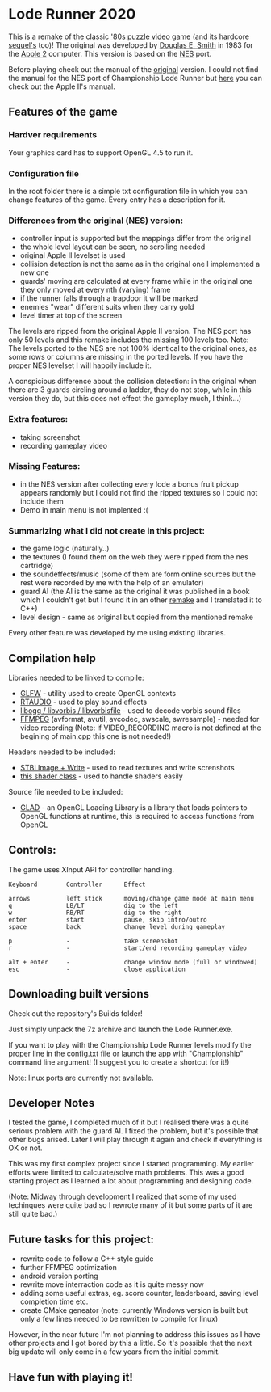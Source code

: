 # Lode Runner 2020

This is a remake of the classic ['80s puzzle video game](https://en.wikipedia.org/wiki/Lode_Runner) (and its hardcore [sequel's](https://en.wikipedia.org/wiki/Championship_Lode_Runner) too)!
The original was developed by [Douglas E. Smith](https://en.wikipedia.org/wiki/Douglas_E._Smith) in 1983 for the [Apple 2](https://en.wikipedia.org/wiki/Apple_II) computer. This version is based on the [NES](https://en.wikipedia.org/wiki/Nintendo_Entertainment_System) port.

Before playing check out the manual of the [original](https://www.gamesdatabase.org/Media/SYSTEM/Nintendo_NES//Manual/formated/Lode_Runner_-_1987_-_Br%C3%B8derbund_Software.pdf) version. I could not find the manual  for the NES port of Championship Lode Runner but [here](https://mocagh.org/broderbund/masksun-loderunner-loderunner-manual.pdf) you can check out the Apple II's manual.

## Features of the game
### Hardver requirements
Your graphics card has to support OpenGL 4.5 to run it.
### Configuration file
In the root folder there is a simple txt configuration file in which you can change features of the game. Every entry has a description for it.

### Differences from the original (NES) version:
- controller input is supported but the mappings differ from the original 
- the whole level layout can be seen, no scrolling needed
- original Apple II levelset is used
- collision detection is not the same as in the original one I implemented a new one 
- guards' moving are calculated at every frame while in the original one they only moved at every nth (varying) frame
- if the runner falls through a trapdoor it will be marked
- enemies "wear" different suits when they carry gold
- level timer at top of the screen

The levels are ripped from the original Apple II version. The NES port has only 50 levels and this remake includes the missing 100 levels too. Note: The levels ported to the NES are not 100% identical to the original ones, as some rows or columns are missing in the ported levels. If you have the proper NES levelset I will happily include it.

A conspicious difference about the collision detection: in the original when there are 3 guards circling around a ladder, they do not stop, while in this version they do, but this does not effect the gameplay much, I think...)

### Extra features:
- taking screenshot
- recording gameplay video

### Missing Features:
- in the NES version after collecting every lode a bonus fruit pickup appears randomly but I could not find the ripped textures so I could not include them
- Demo in main menu is not implented :(

### Summarizing what I did not create in this project:
- the game logic (naturally..)
- the textures (I found them on the web they were ripped from the nes cartridge)
- the soundeffects/music (some of them are form online sources but the rest were recorded by me with the help of an emulator)
- guard AI (the AI is the same as the original it was published in a book which I couldn't get but I found it in an other [remake](https://github.com/SimonHung/LodeRunner) and I translated it to C++)
- level design - same as original but copied from the mentioned remake

Every other feature was developed by me using existing libraries.


## Compilation help

Libraries needed to be linked to compile:
- [GLFW](https://www.glfw.org/) - utility used to create OpenGL contexts
- [RTAUDIO](https://www.music.mcgill.ca/~gary/rtaudio/) - used to play sound effects
- [libogg / libvorbis / libvorbisfile](https://xiph.org/downloads/) - used to decode vorbis sound files
- [FFMPEG](https://ffmpeg.org/) (avformat, avutil, avcodec, swscale, swresample) - needed for video recording
(Note: if VIDEO_RECORDING macro is not defined at the begining of main.cpp this one is not needed!)

Headers needed to be included:
- [STBI Image + Write](https://github.com/nothings/stb) - used to read textures and write screnshots
- [this shader class](https://learnopengl.com/code_viewer_gh.php?code=includes/learnopengl/shader.h) - used to handle shaders easily

Source file needed to be included:
- [GLAD](https://glad.dav1d.de/) - an OpenGL Loading Library is a library that loads pointers to OpenGL functions at runtime, this is required to access functions from OpenGL

## Controls:
The game uses XInput API for controller handling.

	Keyboard    	Controller	    Effect

	arrows  	    left stick	    moving/change game mode at main menu
	q 			    LB/LT		    dig to the left
	w 			    RB/RT		    dig to the right
	enter 		    start		    pause, skip intro/outro
	space 		    back		    change level during gameplay
	
	p 			    -   		    take screenshot
	r 			    -			    start/end recording gameplay video
	
	alt + enter  	-   		    change window mode (full or windowed)
	esc  			-	    	    close application

## Downloading built versions

Check out the repository's Builds folder!

Just simply unpack the 7z archive and launch the Lode Runner.exe.

If you want to play with the Championship Lode Runner levels modify the proper line in the config.txt file or launch the app with "Championship" command line argument! (I suggest you to create a shortcut for it!)

Note: linux ports are currently not available.

## Developer Notes
I tested the game, I completed much of it but I realised there was a quite serious problem with the guard AI.
I fixed the problem, but it's possible that other bugs arised. Later I will play through it again and check if everything is OK or not.

This was my first complex project since I started programming. My earlier efforts were limited to calculate/solve math problems. This was a good starting project as I learned a lot about programming and designing code.

(Note: Midway through development I realized that some of my used techinques were quite bad so I rewrote many of it but some parts of it are still quite bad.)

## Future tasks for this project:
- rewrite code to follow a C++ style guide
- further FFMPEG optimization
- android version porting
- rewrite move interraction code as it is quite messy now
- adding some useful extras, eg. score counter, leaderboard, saving level completion time etc.
- create CMake geneator (note: currently Windows version is built but only a few lines needed to be rewritten to compile for linux)

However, in the near future I'm not planning to address this issues as I have other projects and I got bored by this a little. So it's possible that the next big update will only come in a few years from the initial commit.

## Have fun with playing it!
